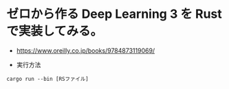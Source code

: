 # ゼロから作る Deep Learning 3 を Rust で実装してみる。

* https://www.oreilly.co.jp/books/9784873119069/

* 実行方法

```
cargo run --bin [RSファイル]
```

